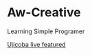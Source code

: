 # Aw-Creative
Learning Simple Programer

<a href="https://jsbin.com/tejuxic">Ujicoba live featured <a>
